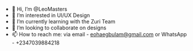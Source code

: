 - 👋 Hi, I’m @LeoMasters
- 👀 I’m interested in UI/UX Design
- 🌱 I’m currently learning with the Zuri Team
- 💞️ I’m looking to collaborate on designs
- 📫 How to reach me: via email - eohaegbulam@gmail.com or WhatsApp - +2347039884218

<!---
LeoMasters/LeoMasters is a ✨ special ✨ repository because its `README.md` (this file) appears on your GitHub profile.
You can click the Preview link to take a look at your changes.
--->
